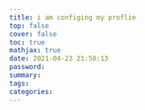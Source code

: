 ```yaml
---
title: i am configing my proflie
top: false
cover: false
toc: true
mathjax: true
date: 2021-04-23 21:50:13
password:
summary:
tags:
categories:
---
```

